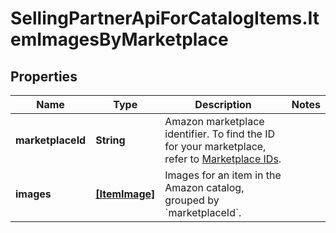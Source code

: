 # SellingPartnerApiForCatalogItems.ItemImagesByMarketplace

## Properties

Name | Type | Description | Notes
------------ | ------------- | ------------- | -------------
**marketplaceId** | **String** | Amazon marketplace identifier. To find the ID for your marketplace, refer to [Marketplace IDs](https://developer-docs.amazon.com/sp-api/docs/marketplace-ids). | 
**images** | [**[ItemImage]**](ItemImage.md) | Images for an item in the Amazon catalog, grouped by &#x60;marketplaceId&#x60;. | 


